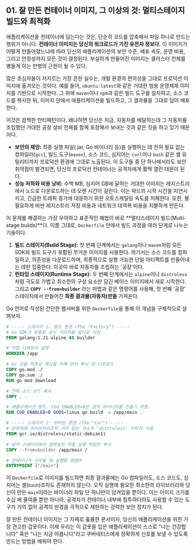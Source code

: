 ## 01\. 잘 만든 컨테이너 이미지, 그 이상의 것: 멀티스테이지 빌드와 최적화

애플리케이션을 컨테이너에 담는다는 것은, 단순히 코드를 압축해서 파일 하나로 만드는 행위가 아니다. **컨테이너 이미지는 당신의 워크로드가 가진 유전자 정보다.** 이 이미지가 어떻게 만들어졌느냐에 따라 당신의 애플리케이션의 보안 수준, 배포 속도, 운영 비용, 그리고 안정성까지 모든 것이 결정된다. 부실하게 만들어진 이미지는 클러스터 전체를 병들게 하는 만병의 근원이 될 수 있다.

많은 초심자들이 저지르는 가장 흔한 실수는, 개발 환경의 편의성을 그대로 프로덕션 이미지에 옮겨오는 것이다. 예를 들어, `ubuntu:latest`와 같은 거대한 범용 운영체제 이미지를 기반으로 시작한다. 그 위에 `maven`이나 `npm`과 같은 빌드 도구를 설치하고, 소스 코드를 복사한 뒤, 이미지 안에서 애플리케이션을 빌드하고, 그 결과물을 그대로 담아 배포한다.

이것은 끔찍한 안티패턴이다. 왜냐하면 당신은 지금, 자동차를 배달하는데 그 자동차를 조립했던 거대한 공장 설비 전체를 함께 포장해서 보내는 것과 같은 짓을 하고 있기 때문이다.

  * **보안의 재앙:** 최종 실행 파일(.jar, Go 바이너리 등)을 실행하는 데 전혀 필요 없는 컴파일러(`gcc`), 빌드 도구(`maven`), 소스 코드, 심지어는 `curl`이나 `bash` 같은 셸 유틸리티까지 프로덕션 환경에 그대로 노출된다. 이 도구들 중 단 하나에서라도 보안 취약점이 발견되면, 당신의 프로덕션 컨테이너는 공격자에게 활짝 열린 대문이 된다.
  * **성능 저하와 비용 낭비:** 수백 MB, 심지어 GB에 달하는 거대한 이미지는 레지스트리에서 노드로 다운로드하는 데 오랜 시간이 걸린다. 이는 파드의 시작 시간을 지연시키고, 긴급한 트래픽 증가에 대응하기 위한 오토스케일링 속도를 저해한다. 또한, 불필요하게 비싼 레지스트리 저장 비용과 네트워크 대역폭 비용을 지불하게 만든다.

이 문제를 해결하는 가장 우아하고 표준적인 해법이 바로 \*\*멀티스테이지 빌드(Multi-stage builds)\*\*다. 이름 그대로, `Dockerfile` 안에서 빌드 과정을 여러 단계로 나누는 기술이다.

1.  **빌드 스테이지(Build Stage):** 첫 번째 단계에서는 `golang`이나 `maven`처럼 모든 SDK와 빌드 도구가 포함된 무거운 이미지를 사용한다. 여기서는 소스 코드를 컴파일하고, 의존성을 다운로드하며, 최종적으로 실행 가능한 단일 아티팩트를 만들어내는 데만 집중한다. 이곳이 바로 자동차를 조립하는 '공장'이다.
2.  **런타임 스테이지(Runtime Stage):** 두 번째 단계에서는 `alpine`이나 `distroless`처럼 극도로 가볍고 최소한의 구성 요소만 담긴 베이스 이미지에서 새로 시작한다. 그리고 **`COPY --from=builder`** 라는 마법과 같은 명령어를 사용해, 첫 번째 '공장' 스테이지에서 만들어진 **최종 결과물(자동차)만을** 가져온다.

Go 언어로 작성된 간단한 웹서버를 위한 `Dockerfile`을 통해 이 개념을 구체적으로 살펴보자.

```dockerfile
# ----- 스테이지 1: 빌드 환경 (The "Factory") -----
# Go SDK가 포함된 공식 이미지를 빌더로 지정
FROM golang:1.21-alpine AS builder

# 작업 디렉토리 설정
WORKDIR /app

# Go 모듈 의존성 캐싱을 위해 먼저 복사 및 다운로드
COPY go.mod ./
COPY go.sum ./
RUN go mod download

# 전체 소스 코드 복사
COPY . .

# 애플리케이션 빌드. CGO_ENABLED=0은 정적 바이너리를 만들기 위함.
RUN CGO_ENABLED=0 GOOS=linux go build -o /app/main .

# ----- 스테이지 2: 런타임 환경 (The "Car") -----
# 운영체제 라이브러리조차 거의 없는 극소의 'distroless' 이미지 사용
FROM gcr.io/distroless/static-debian11

# 빌더 스테이지에서 컴파일된 최종 실행 파일만 복사
COPY --from=builder /app/main /

# 컨테이너가 시작될 때 실행할 명령어
ENTRYPOINT ["/main"]
```

이 `Dockerfile`로 이미지를 빌드하면 최종 결과물에는 Go 컴파일러도, 소스 코드도, 심지어는 셸(`bash`)조차도 존재하지 않는다. 오직 실행에 필요한 최소한의 라이브러리와 당신이 만든 `main`이라는 바이너리 파일 단 하나만이 담겨있을 뿐이다. 이는 이미지 크기를 수십 배 줄여줄 뿐만 아니라, 공격자가 컨테이너 내부에 침투하더라도 사용할 수 있는 도구가 거의 없어 공격의 반경을 극적으로 제한하는 강력한 보안 장치가 된다.

잘 만든 컨테이너 이미지는 그 자체로 훌륭한 문서이자, 당신의 애플리케이션을 위한 가장 견고한 갑옷이다. 이제 우리는 이 갑옷을 입은 애플리케이션이 스스로 "나는 건강합니다" 혹은 "나는 지금 아픕니다"라고 쿠버네티스에게 정확하게 신호를 보낼 수 있도록 만드는 방법을 배워야 한다.